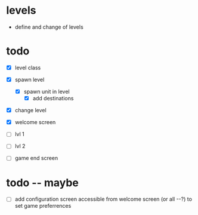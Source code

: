 # levels
* define and change of levels

# todo
* [x] level class
* [x] spawn level
    * [x] spawn unit in level
        * [x] add destinations
* [x] change level
* [x] welcome screen
* [ ] lvl 1
* [ ] lvl 2
* [ ] game end screen


# todo -- maybe
* [ ] add configuration screen accessible from welcome screen (or all --?) to set game preferrences